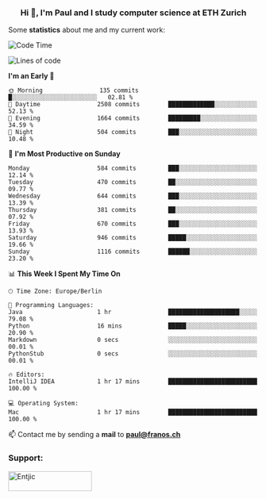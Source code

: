 <h3 align="center">Hi 👋, I'm Paul and I study computer science at ETH Zurich</h3>


Some **statistics** about me and my current work:

<!--START_SECTION:waka-->
![Code Time](http://img.shields.io/badge/Code%20Time-1%2C467%20hrs%209%20mins-blue)

![Lines of code](https://img.shields.io/badge/From%20Hello%20World%20I%27ve%20Written-2.7%20million%20lines%20of%20code-blue)

**I'm an Early 🐤** 

```text
🌞 Morning                135 commits         █░░░░░░░░░░░░░░░░░░░░░░░░   02.81 % 
🌆 Daytime                2508 commits        █████████████░░░░░░░░░░░░   52.13 % 
🌃 Evening                1664 commits        █████████░░░░░░░░░░░░░░░░   34.59 % 
🌙 Night                  504 commits         ███░░░░░░░░░░░░░░░░░░░░░░   10.48 % 
```
📅 **I'm Most Productive on Sunday** 

```text
Monday                   584 commits         ███░░░░░░░░░░░░░░░░░░░░░░   12.14 % 
Tuesday                  470 commits         ██░░░░░░░░░░░░░░░░░░░░░░░   09.77 % 
Wednesday                644 commits         ███░░░░░░░░░░░░░░░░░░░░░░   13.39 % 
Thursday                 381 commits         ██░░░░░░░░░░░░░░░░░░░░░░░   07.92 % 
Friday                   670 commits         ███░░░░░░░░░░░░░░░░░░░░░░   13.93 % 
Saturday                 946 commits         █████░░░░░░░░░░░░░░░░░░░░   19.66 % 
Sunday                   1116 commits        ██████░░░░░░░░░░░░░░░░░░░   23.20 % 
```


📊 **This Week I Spent My Time On** 

```text
🕑︎ Time Zone: Europe/Berlin

💬 Programming Languages: 
Java                     1 hr                ████████████████████░░░░░   79.08 % 
Python                   16 mins             █████░░░░░░░░░░░░░░░░░░░░   20.90 % 
Markdown                 0 secs              ░░░░░░░░░░░░░░░░░░░░░░░░░   00.01 % 
PythonStub               0 secs              ░░░░░░░░░░░░░░░░░░░░░░░░░   00.01 % 

🔥 Editors: 
IntelliJ IDEA            1 hr 17 mins        █████████████████████████   100.00 % 

💻 Operating System: 
Mac                      1 hr 17 mins        █████████████████████████   100.00 % 
```


<!--END_SECTION:waka-->

📫 Contact me by sending a **mail** to **paul@franos.ch**

<h3 align="left">Support:</h3>
<p><a href="https://ko-fi.com/Entjic"> <img align="left" src="https://cdn.ko-fi.com/cdn/kofi3.png?v=3" height="40" width="168" alt="Entjic" /></a></p>
